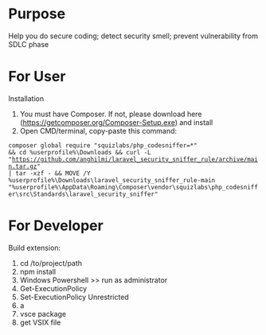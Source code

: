 # Purpose
Help you do secure coding; detect security smell; prevent vulnerability from SDLC phase

# For User
Installation
1. You must have Composer. If not, please download here (https://getcomposer.org/Composer-Setup.exe) and install
2. Open CMD/terminal, copy-paste this command:

<code>composer global require "squizlabs/php_codesniffer=*" && cd %userprofile%\Downloads && curl -L "https://github.com/anghilmi/laravel_security_sniffer_rule/archive/main.tar.gz" | tar -xzf - && MOVE /Y %userprofile%\Downloads\laravel_security_sniffer_rule-main "%userprofile%\AppData\Roaming\Composer\vendor\squizlabs\php_codesniffer\src\Standards\laravel_security_sniffer"</code>


# For Developer 
Build extension: 
1. cd /to/project/path
2. npm install
3. Windows Powershell >> run as administrator
4. Get-ExecutionPolicy
5. Set-ExecutionPolicy Unrestricted
5. a
6. vsce package
7. get VSIX file
